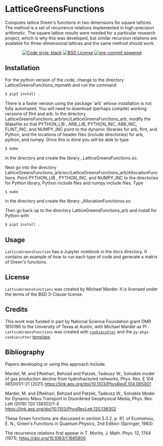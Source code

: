 # LatticeGreensFunctions

Computes lattice Green's functions  in two dimensions for square lattices. The method is a set of recurrence relations implemented in high-precision arithmetic. The square lattice results were needed for a particular research project, which is why this was developed, but similar recursion relations are available for three-dimensional lattices and the same method should work.

<p align="center">
<a href="https://github.com/psf/black"><img src="https://img.shields.io/badge/code%20style-black-000000.svg" alt="Code style: black"></a>
<a href="https://opensource.org/licenses/BSD-3-Clause"><img src="https://img.shields.io/badge/License-BSD_3--Clause-blue.svg" alt="BSD License"></a>
<a href="https://github.com/pre-commit/pre-commit"><img src="https://img.shields.io/badge/pre--commit-enabled-brightgreen?logo=pre-commit&logoColor=white" alt="pre-commit powered"></a>
</p>


## Installation

For the python version of the code, change to the directory LatticeGreensFunctions_mpmath and run the command

```bash
$ pip3 install .
```

There is a faster version using the package 'arb' whose installation
is not fully automated. You will need to download (perhaps compile)
working versions of flint and arb. In the directory
LatticeGreensFunctions_arb/src/LatticeGreensFunctions_arb, modify the
Makefile so that PYTHON_LIB ,  ARB_LIB, PYTHON_INC, ARB_INC,
FLINT_INC, and NUMPY_INC point to the
dynamic libraries for arb, flint, and Python, and the locations of
header files (include directories) for arb, python, and numpy.
Once this is done you will be able to type  
```bash
$ make
``` 
in the directory and create the library _LatticeGreensFunctions.so. 


Next go into the directory
LatticeGreensFunctions_arb/src/LatticeGreensFunctions_arb/AllocationFunctions. Point
PYTHON_LIB ,  PYTHON_INC, and NUMPY_INC to the directories for Python
library, Python include files and numpy include files.  Type
 ```bash
$ make
``` 
in the directory and create the library _AllocationFunctionss.so. 


Then go back up to the directory LatticeGreensFunctions_arb and install for Python with 

```bash
$ pip3 install .
```

## Usage

`LatticeGreensFunction` has a Jupyter notebook in the docs directory. It contains an example of how to run each type of code
and generate a matrix of Green's functions.


## License

`LatticeGreensFunctions` was created by Michael Marder. It is licensed under the terms of the
BSD 3-Clause license.

## Credits

This work was funded in part by National Science Foundation grant DMR 1810196 to the University of Texas
at Austin, with Michael Marder as PI . 
`LatticeGreensFunctions` was created with
[`cookiecutter`](https://cookiecutter.readthedocs.io/en/latest/) and the
`py-pkgs-cookiecutter`
[template](https://github.com/py-pkgs/py-pkgs-cookiecutter).

## Bibliography

Papers developing or using this approach include:

Marder, M. and Eftekhari, Behzad and Patzek, Tadeusz W., Solvable model of gas production decline from hydrofractured networks, Phys. Rev. E 104 
065001/1-21 (2021)  https://link.aps.org/doi/10.1103/PhysRevE.104.065001

Marder, M. and Eftekhari, Behzad and Patzek, Tadeusz W., Solvable Model for Dynamic Mass Transport in Disordered Geophysical Media, 
Phys. Rev. Lett (2018) 120 138302/1-4 https://link.aps.org/doi/10.1103/PhysRevLett.120.138302

These Green functions are discussed in section 5.3.2, p. 81, of Economou, E. N., Green's Functions in Quantum Physics, 2nd Edition (Springer, 1983)

The recurrence relations first appear in T. Morita, J. Math. Phys. 12, 1744 (1971); https://doi.org/10.1063/1.1665800






